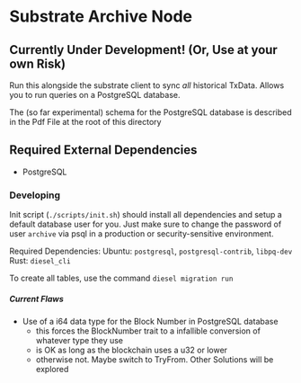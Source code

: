 # Substrate Archive Node
## Currently Under Development! (Or, Use at your own Risk)

Run this alongside the substrate client to sync *all* historical TxData. Allows
you to run queries on a PostgreSQL database.

The (so far experimental) schema for the PostgreSQL database is described in the Pdf File at the root of this directory

## Required External Dependencies
- PostgreSQL

### Developing
Init script (`./scripts/init.sh`) should install all dependencies and setup a default database user for you. Just make sure to change the password of user `archive` via psql in a production or security-sensitive environment.  

Required Dependencies:
Ubuntu: `postgresql`, `postgresql-contrib`, `libpq-dev`
Rust: `diesel_cli`


To create all tables, use the command `diesel migration run`

##### Current Flaws
- Use of a i64 data type for the Block Number in PostgreSQL database
	- this forces the BlockNumber trait to a infallible conversion of whatever type they use
	- is OK as long as the blockchain uses a u32 or lower
	- otherwise not. Maybe switch to TryFrom. Other Solutions will be explored

